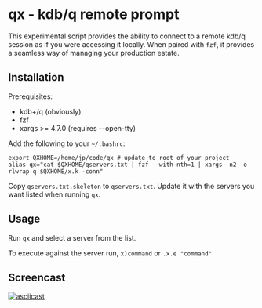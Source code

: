 # qx - kdb/q remote prompt

This experimental script provides the ability to connect to a remote kdb/q session as if you were accessing it locally. When paired with `fzf`, it provides a seamless way of managing your production estate.

## Installation

Prerequisites:
- kdb+/q (obviously)
- fzf
- xargs >= 4.7.0 (requires --open-tty)

Add the following to your `~/.bashrc`:

```
export QXHOME=/home/jp/code/qx # update to root of your project
alias qx="cat $QXHOME/qservers.txt | fzf --with-nth=1 | xargs -n2 -o rlwrap q $QXHOME/x.k -conn"
```

Copy `qservers.txt.skeleton` to `qservers.txt`. Update it with the servers you want listed when running `qx`.

## Usage

Run `qx` and select a server from the list.

To execute against the server run, `x)command` or `.x.e "command"`

## Screencast

[![asciicast](https://asciinema.org/a/NXmUwk4sLFjOwuXVtFmq27Z42.svg)](https://asciinema.org/a/NXmUwk4sLFjOwuXVtFmq27Z42)
